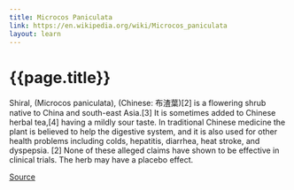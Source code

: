 ```yaml
---
title: Microcos Paniculata
link: https://en.wikipedia.org/wiki/Microcos_paniculata
layout: learn
---
```

# {{page.title}}

Shiral, (Microcos paniculata), (Chinese: 布渣葉)[2] is a flowering shrub native to China and south-east Asia.[3] It is sometimes added to Chinese herbal tea,[4] having a mildly sour taste. In traditional Chinese medicine the plant is believed to help the digestive system, and it is also used for other health problems including colds, hepatitis, diarrhea, heat stroke, and dyspepsia. [2] None of these alleged claims have shown to be effective in clinical trials. The herb may have a placebo effect.

[Source](page.link)
